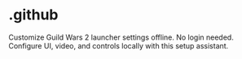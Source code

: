 # .github
Customize Guild Wars 2 launcher settings offline. No login needed. Configure UI, video, and controls locally with this setup assistant.
